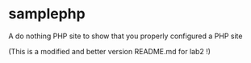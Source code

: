 samplephp
=========

A do nothing PHP site to show that you properly configured a PHP site

(This is a modified and better version README.md for lab2 !)